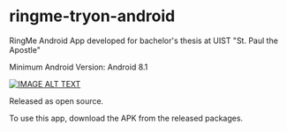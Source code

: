 # ringme-tryon-android
RingMe Android App developed for bachelor's thesis at UIST "St. Paul the Apostle"

Minimum Android Version: Android 8.1

[![IMAGE ALT TEXT](http://img.youtube.com/vi/_0lANMINNcI/0.jpg)](https://www.youtube.com/watch?v=_0lANMINNcI "RingMe - AR app overview")

Released as open source.

To use this app, download the APK from the released packages.

